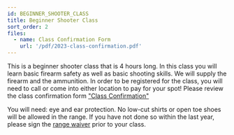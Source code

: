 ```yaml
---
id: BEGINNER_SHOOTER_CLASS
title: Beginner Shooter Class
sort_order: 2
files:
  - name: Class Confirmation Form
    url: '/pdf/2023-class-confirmation.pdf'
---
```

This is a beginner shooter class that is 4 hours long.  In this class you will learn basic firearm safety as well as basic shooting skills.  We will supply the firearm and the ammunition. In order to be registered for the class, you will need to call or come into either location to pay for your spot! 
Please review the class confirmation form ["Class Confirmation"](/pdf/2023-class-confirmation.pdf)

You will need: eye and ear protection.  No low-cut shirts or open toe shoes will be allowed in the range. 
If you have not done so within the last year, please sign the [range waiver](http://www.smartwaiver.com/v/stagestopgunshop) prior to your class. 